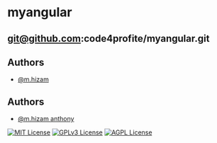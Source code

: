 # myangular

## git@github.com:code4profite/myangular.git


## Authors

- [@m.hizam](https://www.github.com/code4profite)

## Authors

- [@m.hizam anthony](https://www.freelancer.com/u/sheratsuki)

[![MIT License](https://img.shields.io/badge/License-MIT-green.svg)](https://choosealicense.com/licenses/mit/)
[![GPLv3 License](https://img.shields.io/badge/License-GPL%20v3-yellow.svg)](https://opensource.org/licenses/)
[![AGPL License](https://img.shields.io/badge/license-AGPL-blue.svg)](http://www.gnu.org/licenses/agpl-3.0)